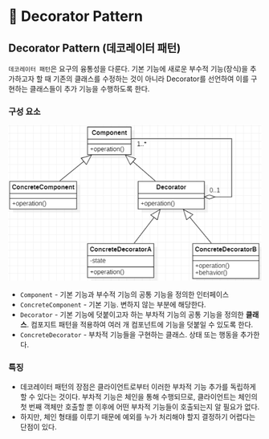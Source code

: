 # 📜 Decorator Pattern

## Decorator Pattern (데코레이터 패턴)

`데코레이터 패턴`은 요구의 융통성을 다룬다. 기본 기능에 새로운 부수적 기능(장식)을 추가하고자 할 때 기존의 클래스를 수정하는 것이 아니라 Decorator를 선언하여 이를 구현하는 클래스들이 추가 기능을 수행하도록 한다.

### 구성 요소

![Decorator-Pattern](./imgs/decorator-pattern-(0).png)

- `Component` - 기본 기능과 부수적 기능의 공통 기능을 정의한 인터페이스
- `ConcreteComponent` - 기본 기능. 변하지 않는 부분에 해당한다.
- `Decorator` - 기본 기능에 덧붙이고자 하는 부차적 기능의 공통 기능을 정의한 **클래스**. 컴포지트 패턴을 적용하여 여러 개 컴포넌트에 기능을 덧붙일 수 있도록 한다.
- `ConcreteDecorator` - 부차적 기능들을 구현하는 클래스. 상태 또는 행동을 추가한다.

### 특징

- 데코레이터 패턴의 장점은 클라이언트로부터 이러한 부차적 기능 추가를 독립하게 할 수 있다는 것이다. 부차적 기능은 체인을 통해 수행되므로, 클라이언트는 체인의 첫 번째 객체만 호출할 뿐 이후에 어떤 부차적 기능들이 호출되는지 알 필요가 없다.
- 하지만, 체인 형태를 이루기 때문에 예외를 누가 처리해야 할지 결정하기 어렵다는 단점이 있다.
